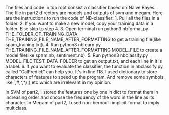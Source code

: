 The files and code in top root consist a classifier based on Naive Bayes.
The file in part2 directory are models and outputs of svm and megam.
Here are the instructions to run the code of NB-classifier:
	1. Pull all the files in a folder.
	2. If you want to make a new model, copy your training data in a folder. Else skip to step 4.
	3. Open terminal run python3 nbformat.py THE_FOLDER_OF_TRAINING_DATA THE_TRAINING_FILE_NAME_AFTER_FORMATTING to get a training file(like spam_training.txt).
	4. Run python3 nblearn.py THE_TRAINING_FILE_NAME_AFTER_FORMATTING MODEL_FILE to create a model file(like spam.nb, sentiment.nb).
	5. Run python3 nbclassify.py MODEL_FILE TEST_DATA_FOLDER to get an output.txt, and each line in it is a label.
	6. If you want to evaluate the classifier, the function in nbclassify.py called "CalPredict" can help you. It's in line 118.
I used dictionary to store characters of features to speed up the program. 
And remove some symbols like `,#,^,*,(,),etc which are irrelevant in my opinion.

In SVM of part2, I stored the features one by one in dict to format them in increasing order and choose the frequency of the word in the line as its character.
In Megam of part2, I used non-bernoulli implicit format to imply multiclass.


